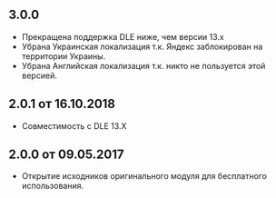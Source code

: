 ## 3.0.0 
- Прекращена поддержка DLE ниже, чем версии 13.x
- Убрана Украинская локализация т.к. Яндекс заблокирован на территории Украины.
- Убрана Английская локализация т.к. никто не пользуется этой версией. 

## 2.0.1 от 16.10.2018
- Совместимость с DLE 13.X

## 2.0.0 от 09.05.2017
- Открытие исходников оригинального модуля для бесплатного использования.
